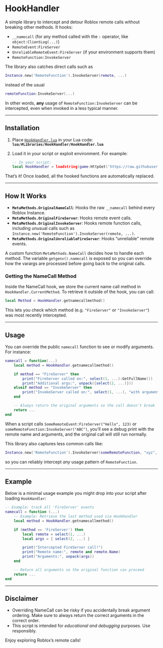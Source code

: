 # HookHandler

A simple library to intercept and detour Roblox remote calls without breaking other methods. It hooks:

- `__namecall` (for any method called with the `:` operator, like `object:ClientLog(...)`)
- `RemoteEvent:FireServer`
- `UnreliableRemoteEvent:FireServer` (if your environment supports them)
- `RemoteFunction:InvokeServer`

The library also catches direct calls such as  
```lua
Instance.new('RemoteFunction').InvokeServer(remote, ...)
```  
instead of the usual  
```lua
remoteFunction:InvokeServer(...)
```
In other words, **any** usage of `RemoteFunction:InvokeServer` can be intercepted, even when invoked in a less typical manner.

---

## Installation

1. Place [`HookHandler.lua`](./HookHandler.lua) in your Lua code:  
   **`lua/#Libraries/HookHandler/HookHandler.lua`**  

2. Load it in your script or exploit environment. For example:
   ```lua
   -- In your script:
   local HookHandler = loadstring(game:HttpGet('https://raw.githubusercontent.com/afyzone/lua/refs/heads/main/%23Libraries/HookHandler/HookHandler.lua'))()
   ```
That’s it! Once loaded, all the hooked functions are automatically replaced.

---

## How It Works

- **`MetaMethods.OriginalNameCall`**: Hooks the raw `__namecall` behind every Roblox Instance.  
- **`MetaMethods.OriginalFireServer`**: Hooks remote event calls.  
- **`MetaMethods.OriginalInvokeServer`**: Hooks remote function calls, including unusual calls such as `Instance.new('RemoteFunction').InvokeServer(remote, ...)`.  
- **`MetaMethods.OriginalUnreliableFireServer`**: Hooks “unreliable” remote events.  

A custom function `MetaMethods.NameCall` decides how to handle each method. The variable `getgenv().namecall` is exposed so you can override how the varargs are processed before going back to the original calls.

### Getting the NameCall Method

Inside the NameCall hook, we store the current name call method in `HookHandler.CurrentMethod`. To retrieve it outside of the hook, you can call:

```lua
local Method = HookHandler.getnamecallmethod()
```

This lets you check which method (e.g. `"FireServer"` or `"InvokeServer"`) was most recently intercepted.

---

## Usage

You can override the public `namecall` function to see or modify arguments. For instance:

```lua
namecall = function(...)
    local method = HookHandler.getnamecallmethod()

    if method == "FireServer" then
        print("FireServer called on:", select(1, ...):GetFullName())
        print("Additional args:", unpack({select(2, ...)}))
    elseif method == "InvokeServer" then
        print("InvokeServer called on:", select(1, ...), "with arguments:", unpack({select(2, ...)}))
    end

    -- Always return the original arguments so the call doesn't break
    return ...
end
```

When a script calls `SomeRemoteEvent:FireServer("Hello", 123)` or `someRemoteFunction:InvokeServer("ABC")`, you’ll see a debug print with the remote name and arguments, and the original call will still run normally.

This library also captures less common calls like:
```lua
Instance.new('RemoteFunction').InvokeServer(someRemoteFunction, "xyz", 789)
```
so you can reliably intercept *any* usage pattern of `RemoteFunction`.

---

## Example

Below is a minimal usage example you might drop into your script after loading `HookHandler`:

```lua
-- Example: track all 'FireServer' events
namecall = function (...)
    -- Example: Retrieve the last method used via HookHandler
    local method = HookHandler.getnamecallmethod()

    if (method == 'FireServer') then
        local remote = select(1, ...)
        local args = { select(2, ...) }

        print("Intercepted FireServer call!")
        print("Remote name:", remote and remote.Name)
        print("Arguments:", unpack(args))
    end

    -- Return all arguments so the original function can proceed
    return ...
end

```

---

## Disclaimer

- Overriding NameCall can be risky if you accidentally break argument ordering. Make sure to always return the correct arguments in the correct order.
- This script is intended for *educational and debugging* purposes. Use responsibly.  

Enjoy exploring Roblox’s remote calls!
